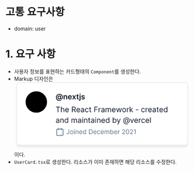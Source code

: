 # 고통 요구사항

- domain: user

# 1. 요구 사항
- 사용자 정보를 표현하는 카드형태의 `Component`를 생성한다.
- Markup 디자인은 ![Component](UserCard.prompt.svg) 이다.
- `UserCard.tsx`로 생성한다. 리소스가 이미 존재하면 해당 리소스를 수정한다.